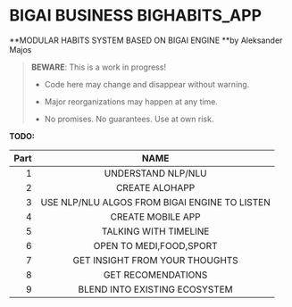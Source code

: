 # BIGAI BUSINESS BIGHABITS_APP

**MODULAR HABITS SYSTEM BASED ON BIGAI ENGINE **by Aleksander Majos

> **BEWARE**: This is a work in progress!
>
> * Code here may change and disappear without warning.
>
> * Major reorganizations may happen at any time.
>
> * No promises. No guarantees. Use at own risk.

**TODO:**

Part|                     NAME                      
---:|:---------------------------------------------:
1|              UNDERSTAND NLP/NLU               |1
2|                CREATE ALOHAPP                 |2
3| USE NLP/NLU ALGOS FROM BIGAI ENGINE TO LISTEN |3
4|               CREATE MOBILE APP               |4
5|             TALKING WITH TIMELINE             |5
6|            OPEN TO MEDI,FOOD,SPORT            |6
7|        GET INSIGHT FROM YOUR THOUGHTS         |7
8|              GET RECOMENDATIONS               |8
9|         BLEND INTO EXISTING ECOSYSTEM         |9